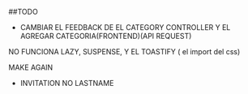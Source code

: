 ##TODO

- CAMBIAR EL FEEDBACK DE EL CATEGORY CONTROLLER Y EL AGREGAR CATEGORIA(FRONTEND)(API REQUEST)

NO FUNCIONA LAZY, SUSPENSE, Y EL TOASTIFY ( el import del css)

MAKE AGAIN
 - INVITATION NO LASTNAME